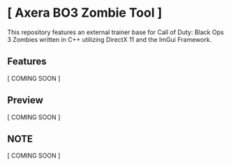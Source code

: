 # [ Axera BO3 Zombie Tool ]
This repository features an external trainer base for Call of Duty: Black Ops 3 Zombies written in C++ utilizing DirectX 11 and the ImGui Framework.

## Features
[ COMING SOON ]

## Preview
[ COMING SOON ]

## NOTE
[ COMING SOON ]
